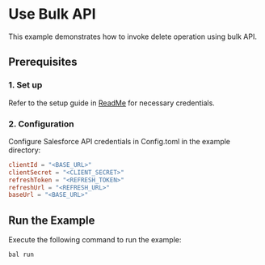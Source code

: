 # Use Bulk API 

This example demonstrates how to invoke delete operation using bulk API.

## Prerequisites

### 1. Set up
Refer to the setup guide in [ReadMe](../../../../README.md) for necessary credentials.

### 2. Configuration

Configure Salesforce API credentials in Config.toml in the example directory:

```toml
clientId = "<BASE_URL>"
clientSecret = "<CLIENT_SECRET>"
refreshToken = "<REFRESH_TOKEN>"
refreshUrl = "<REFRESH_URL>"
baseUrl = "<BASE_URL>"
```

## Run the Example

Execute the following command to run the example:

```bash
bal run
```